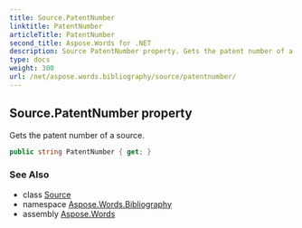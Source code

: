 ```yaml
---
title: Source.PatentNumber
linktitle: PatentNumber
articleTitle: PatentNumber
second_title: Aspose.Words for .NET
description: Source PatentNumber property. Gets the patent number of a source in C#.
type: docs
weight: 300
url: /net/aspose.words.bibliography/source/patentnumber/
---
```

## Source.PatentNumber property

Gets the patent number of a source.

```csharp
public string PatentNumber { get; }
```

### See Also

* class [Source](../)
* namespace [Aspose.Words.Bibliography](../../../aspose.words.bibliography/)
* assembly [Aspose.Words](../../../)
